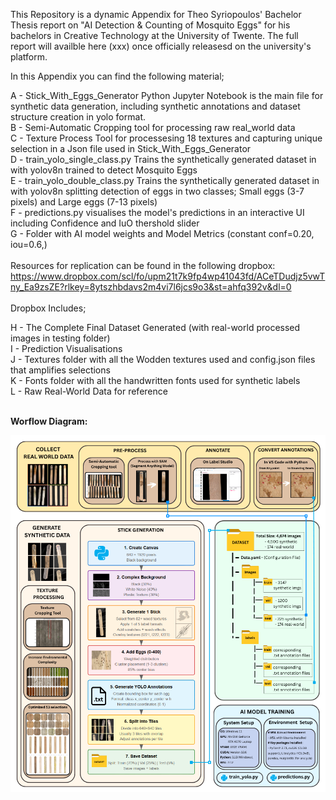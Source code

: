 This Repository is a dynamic Appendix for Theo Syriopoulos' Bachelor Thesis report on "AI Detection & Counting of Mosquito Eggs" for his bachelors in Creative Technology at the University of Twente. 
The full report will availble here (xxx) once officially releasesd on the university's platform. <br />

 
In this Appendix you can find the following material;

A - Stick_With_Eggs_Generator Python Jupyter Notebook is the main file for synthetic data generation, including synthetic annotations and dataset structure creation in yolo format. <br />
B - Semi-Automatic Cropping tool for processing raw real_world data <br />
C - Texture Process Tool for processesing 18 textures and capturing unique selection in a Json file used in Stick_With_Eggs_Generator <br />
D - train_yolo_single_class.py Trains the synthetically generated dataset in with yolov8n trained to detect Mosquito Eggs <br />
E - train_yolo_double_class.py Trains the synthetically generated dataset in with yolov8n splitting detection of eggs in two classes; Small eggs (3-7 pixels) and Large eggs (7-13 pixels) <br />
F - predictions.py visualises the model's predictions in an interactive UI including Confidence and IuO thershold slider <br />
G - Folder with AI model weights and Model Metrics (constant conf=0.20, iou=0.6,) <br />
<br />
Resources for replication can be found in the following dropbox: 
https://www.dropbox.com/scl/fo/upm21t7k9fp4wp41043fd/ACeTDudjz5vwTny_Ea9zsZE?rlkey=8ytszhbdavs2m4vi7l6jcs9o3&st=ahfq392v&dl=0
<br />
<br />
Dropbox Includes; 

H - The Complete Final Dataset Generated (with real-world processed images in testing folder) <br />
I - Prediction Visualisations <br />
J - Textures folder with all the Wodden textures used and config.json files that amplifies selections <br />
K - Fonts folder with all the handwritten fonts used for synthetic labels <br />
L - Raw Real-World Data for reference <br />
<br />

**Worflow Diagram:**

<img src="workflow_pipeline.png" alt="Workflow Diagram" width="800">
